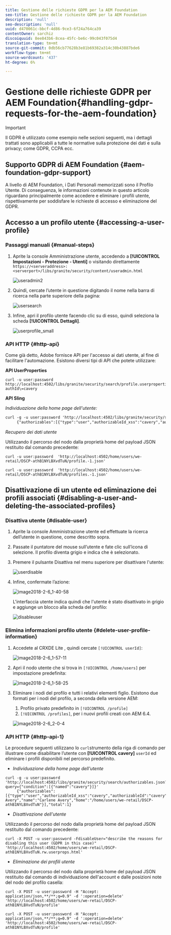 ```yaml
---
title: Gestione delle richieste GDPR per la AEM Foundation
seo-title: Gestione delle richieste GDPR per la AEM Foundation
description: 'null'
seo-description: 'null'
uuid: d470061c-bbcf-4d86-9ce3-6f24a764ca39
contentOwner: sarchiz
discoiquuid: 8ee843b6-8cea-45fc-be6c-99c043f075d4
translation-type: tm+mt
source-git-commit: 0db56cb77628b3e81b69382a314c30b43887bde6
workflow-type: tm+mt
source-wordcount: '437'
ht-degree: 6%

---
```



# Gestione delle richieste GDPR per AEM Foundation{#handling-gdpr-requests-for-the-aem-foundation}

>[!IMPORTANT]
>
>Il GDPR è utilizzato come esempio nelle sezioni seguenti, ma i dettagli trattati sono applicabili a tutte le normative sulla protezione dei dati e sulla privacy; come GDPR, CCPA ecc.

## Supporto GDPR di AEM Foundation {#aem-foundation-gdpr-support}

A livello di AEM Foundation, i Dati Personali memorizzati sono il Profilo Utente. Di conseguenza, le informazioni contenute in questo articolo riguardano principalmente come accedere e eliminare i profili utente, rispettivamente per soddisfare le richieste di accesso e eliminazione del GDPR.

## Accesso a un profilo utente {#accessing-a-user-profile}

### Passaggi manuali {#manual-steps}

1. Aprite la console Amministrazione utente, accedendo a **[!UICONTROL Impostazioni - Protezione - Utenti]** o visitando direttamente `https://<serveraddress>:<serverport>/libs/granite/security/content/useradmin.html`

   ![useradmin2](assets/useradmin2.png)

1. Quindi, cercate l’utente in questione digitando il nome nella barra di ricerca nella parte superiore della pagina:

   ![usersearch](assets/usersearch.png)

1. Infine, apri il profilo utente facendo clic su di esso, quindi seleziona la scheda **[!UICONTROL Dettagli]**.

   ![userprofile_small](assets/userprofile_small.png)

### API HTTP {#http-api}

Come già detto,  Adobe fornisce API per l&#39;accesso ai dati utente, al fine di facilitare l&#39;automazione. Esistono diversi tipi di API che potete utilizzare:

**API UserProperties**

```shell
curl -u user:password http://localhost:4502/libs/granite/security/search/profile.userproperties.json\?authId\=cavery
```

**API Sling**

*Individuazione della home page dell&#39;utente:*

```xml
curl -g -u user:password 'http://localhost:4502/libs/granite/security/search/authorizables.json?query={"condition":[{"named":"cavery"}]}'
     {"authorizables":[{"type":"user","authorizableId_xss":"cavery","authorizableId":"cavery","name_xss":"Carlene Avery","name":"Carlene Avery","home":"/home/users/we-retail/DSCP-athB1NYLBXvdTuN"}],"total":1}
```

*Recupero dei dati utente*

Utilizzando il percorso del nodo dalla proprietà home del payload JSON restituito dal comando precedente:

```shell
curl -u user:password  'http://localhost:4502/home/users/we-retail/DSCP-athB1NYLBXvdTuN/profile.-1.json'
```

```shell
curl -u user:password  'http://localhost:4502/home/users/we-retail/DSCP-athB1NYLBXvdTuN/profiles.-1.json'
```

## Disattivazione di un utente ed eliminazione dei profili associati {#disabling-a-user-and-deleting-the-associated-profiles}

### Disattiva utente {#disable-user}

1. Aprite la console Amministrazione utente ed effettuate la ricerca dell’utente in questione, come descritto sopra.
1. Passate il puntatore del mouse sull’utente e fate clic sull’icona di selezione. Il profilo diventa grigio e indica che è selezionato.

1. Premere il pulsante Disattiva nel menu superiore per disattivare l&#39;utente:

   ![userdisable](assets/userdisable.png)

1. Infine, confermate l’azione:

   ![image2018-2-6_1-40-58](assets/image2018-2-6_1-40-58.png)

   L&#39;interfaccia utente indica quindi che l&#39;utente è stato disattivato in grigio e aggiunge un blocco alla scheda del profilo:

   ![disableuser](assets/disableduser.png)

### Elimina informazioni profilo utente {#delete-user-profile-information}

1. Accedete al CRXDE Lite , quindi cercate `[!UICONTROL userId]`:

   ![image2018-2-6_1-57-11](assets/image2018-2-6_1-57-11.png)

1. Apri il nodo utente che si trova in `[!UICONTROL /home/users]` per impostazione predefinita:

   ![image2018-2-6_1-58-25](assets/image2018-2-6_1-58-25.png)

1. Eliminare i nodi del profilo e tutti i relativi elementi figlio. Esistono due formati per i nodi del profilo, a seconda della versione AEM:

   1. Profilo privato predefinito in `[!UICONTROL /profile]`
   1. `[!UICONTROL /profiles]`, per i nuovi profili creati con AEM 6.4.

   ![image2018-2-6_2-0-4](assets/image2018-2-6_2-0-4.png)

### API HTTP {#http-api-1}

Le procedure seguenti utilizzano lo `curl`strumento della riga di comando per illustrare come disabilitare l’utente con **[!UICONTROL cavery]** `userId` ed eliminare i profili disponibili nel percorso predefinito.

* *Individuazione della home page dell&#39;utente*

```shell
curl -g -u user:password 'http://localhost:4502/libs/granite/security/search/authorizables.json?query={"condition":[{"named":"cavery"}]}'
     {"authorizables":[{"type":"user","authorizableId_xss":"cavery","authorizableId":"cavery","name_xss":"Carlene Avery","name":"Carlene Avery","home":"/home/users/we-retail/DSCP-athB1NYLBXvdTuN"}],"total":1}
```

* *Disattivazione dell&#39;utente*

Utilizzando il percorso del nodo dalla proprietà home del payload JSON restituito dal comando precedente:

```shell
curl -X POST -u user:password -FdisableUser="describe the reasons for disabling this user (GDPR in this case)" 'http://localhost:4502/home/users/we-retail/DSCP-athB1NYLBXvdTuN.rw.userprops.html'
```

* *Eliminazione dei profili utente*

Utilizzando il percorso del nodo dalla proprietà home del payload JSON restituito dal comando di individuazione dell&#39;account e dalle posizioni note del nodo del profilo casella:

```shell
curl -X POST -u user:password -H "Accept: application/json,**/**;q=0.9" -d ':operation=delete' 'http://localhost:4502/home/users/we-retail/DSCP-athB1NYLBXvdTuN/profile'
```

```shell
curl -X POST -u user:password -H "Accept: application/json,**/**;q=0.9" -d ':operation=delete' 'http://localhost:4502/home/users/we-retail/DSCP-athB1NYLBXvdTuN/profile'
```

